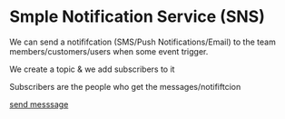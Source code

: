 # Smple Notification Service (SNS)

We can send a notififcation (SMS/Push Notifications/Email) to the team members/customers/users when some event trigger.

We create a topic & we add subscribers to it 

Subscribers are the people who get the messages/notififtcion


[send messsage](https://drive.google.com/file/d/1FtnLIUxY-SuY05roUMEHJUFa1puMg6Sv/view?usp=sharing)
